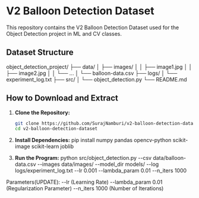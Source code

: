 # V2 Balloon Detection Dataset

This repository contains the V2 Balloon Detection Dataset used for the Object Detection project in ML and CV classes.

## Dataset Structure

object_detection_project/
├── data/
│   ├── images/
│   │   ├── image1.jpg
│   │   ├── image2.jpg
│   │   └── ...
│   └── balloon-data.csv
├── logs/
│   └── experiment_log.txt
├── src/
│   └── object_detection.py
└── README.md

## How to Download and Extract

1. **Clone the Repository:**
   ```bash
   git clone https://github.com/SurajNamburi/v2-balloon-detection-dataset.git
   cd v2-balloon-detection-dataset

2. **Install Dependencies:**
pip install numpy pandas opencv-python scikit-image scikit-learn joblib 


3. **Run the Program:**
   python src/object_detection.py --csv data/balloon-data.csv --images data/images/ --model_dir models/ --log logs/experiment_log.txt --lr 0.001 --lambda_param 0.01 --n_iters 1000

Parameters(UPDATE):
--lr (Learning Rate)
--lambda_param 0.01 (Regularization Parameter)
--n_iters 1000 (Number of Iterations)
